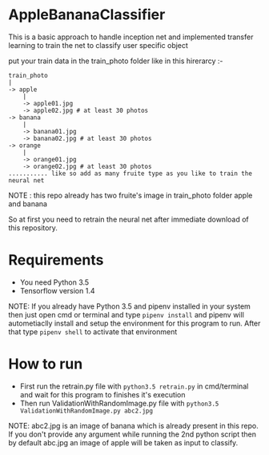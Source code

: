 # AppleBananaClassifier

 This is a basic approach to handle inception net and implemented transfer learning to train the net to classify user specific object
 
 
 put your train data in the train_photo folder like in this hirerarcy :-
 
    train_photo
    |
    -> apple
        |
        -> apple01.jpg
        -> apple02.jpg # at least 30 photos
    -> banana
        |
        -> banana01.jpg
        -> banana02.jpg # at least 30 photos
    -> orange
        |
        -> orange01.jpg
        -> orange02.jpg # at least 30 photos
    ........... like so add as many fruite type as you like to train the neural net
    
NOTE : this repo already has two fruite's image in train_photo folder apple and banana

So at first you need to retrain the neural net after immediate download of this repository.

# Requirements
* You need Python 3.5
* Tensorflow version 1.4

NOTE: If you already have Python 3.5 and pipenv installed in your system then just open cmd or terminal and type `pipenv install` and pipenv will autometiaclly install and setup the environment for this program to run. After that type `pipenv shell` to activate that environment

# How to run
* First run the retrain.py file with `python3.5 retrain.py` in cmd/terminal and wait for this program to finishes it's execution
* Then run ValidationWithRandomImage.py file with `python3.5 ValidationWithRandomImage.py abc2.jpg`

NOTE: abc2.jpg is an image of banana which is already present in this repo. If you don't provide any argument while running the 2nd python script then by default abc.jpg an image of apple will be taken as input to classify.
